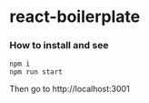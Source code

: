 # react-boilerplate

### How to install and see

```
npm i
npm run start
```
Then go to http://localhost:3001

